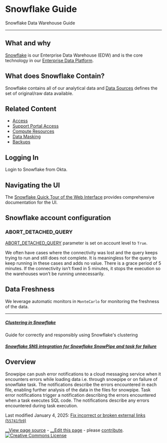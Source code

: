 

# Snowflake Guide

Snowflake Data Warehouse Guide

* * *

## What and why

[Snowflake](https://www.snowflake.com/en/) is our Enterprise Data Warehouse (EDW) and is the core technology in our [Enterprise Data Platform](https://handbook.gitlab.com/handbook/enterprise-data/platform/#i-classfas-fa-cubes-fa-fw--text-orangeiour-data-stack).

## What does Snowflake Contain?

Snowflake contains all of our analytical data and [Data Sources](https://handbook.gitlab.com/handbook/enterprise-data/platform/#data-sources) defines the set of original/raw data available.

## Related Content

  * [Access](https://handbook.gitlab.com/handbook/enterprise-data/platform/#warehouse-access)
  * [Support Portal Access](https://handbook.gitlab.com/handbook/enterprise-data/platform/#snowflake-support-portal-access)
  * [Compute Resources](https://handbook.gitlab.com/handbook/enterprise-data/platform/#compute-resources)
  * [Data Masking](https://handbook.gitlab.com/handbook/enterprise-data/platform/#data-masking)
  * [Backups](https://handbook.gitlab.com/handbook/enterprise-data/platform/#backups)



## Logging In

Login to Snowflake from Okta.

## Navigating the UI

The [Snowflake Quick Tour of the Web Interface](https://docs.snowflake.com/user-guide/ui-snowsight-quick-tour) provides comprehensive documentation for the UI.

## Snowflake account configuration

### ABORT_DETACHED_QUERY

[ABORT_DETACHED_QUERY](https://docs.snowflake.com/en/sql-reference/parameters#abort-detached-query) parameter is set on account level to `True`.

We often have cases where the connectivity was lost and the query keeps trying to run and still does not complete. It is meaningless for the query to keep running in these cases and adds no value. There is a grace period of 5 minutes. If the connectivity isn’t fixed in 5 minutes, it stops the execution so the warehouses won’t be running unnecessarily.

## Data Freshness

We leverage automatic monitors in `MonteCarlo` for monitoring the freshness of the data.

* * *

#####  [Clustering in Snowflake](https://handbook.gitlab.com/handbook/enterprise-data/platform/snowflake/clustering/)

Guide for correctly and responsibly using Snowflake's clustering

#####  [Snowflake SNS integration for Snowflake SnowPipe and task for failure](https://handbook.gitlab.com/handbook/enterprise-data/platform/snowflake/snowpipe/)

## Overview

Snowpipe can push error notifications to a cloud messaging service when it encounters errors while loading data i.e. through snowpipe or on failure of snowflake task. The notifications describe the errors encountered in each file, enabling further analysis of the data in the files for snowpipe. Task error notifications trigger a notification describing the errors encountered when a task executes SQL code. The notifications describe any errors encountered during task execution.

Last modified January 4, 2025: [Fix incorrect or broken external links (`55741fb9`)](https://gitlab.com/gitlab-com/content-sites/handbook/commit/55741fb9)

[ __View page source](https://gitlab.com/gitlab-com/content-sites/handbook/blob/main/content/handbook/enterprise-data/platform/snowflake/_index.md) \- [ __Edit this page](https://gitlab.com/-/ide/project/gitlab-com/content-sites/handbook/edit/main/-/content/handbook/enterprise-data/platform/snowflake/_index.md) \- please [contribute](https://handbook.gitlab.com/handbook/about/contributing/). [ ![Creative Commons License](../../images/handbook/enterprise-data/platform/80x15.png)](https://creativecommons.org/licenses/by-sa/4.0/)
